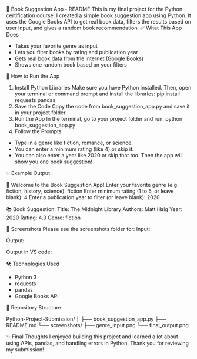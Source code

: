 📘 Book Suggestion App - README
This is my final project for the Python certification course. I created a simple book suggestion app using Python. It uses the Google Books API to get real book data, filters the results based on user input, and gives a random book recommendation.
✅ What This App Does

- Takes your favorite genre as input
- Lets you filter books by rating and publication year
- Gets real book data from the internet (Google Books)
- Shows one random book based on your filters

🧪 How to Run the App
1. Install Python Libraries
Make sure you have Python installed. Then, open your terminal or command prompt and install the libraries:
pip install requests pandas
2. Save the Code
Copy the code from book_suggestion_app.py and save it in your project folder.
3. Run the App
In the terminal, go to your project folder and run:
python book_suggestion_app.py
4. Follow the Prompts

- Type in a genre like fiction, romance, or science.
- You can enter a minimum rating (like 4) or skip it.
- You can also enter a year like 2020 or skip that too.
Then the app will show you one book suggestion!

💡 Example Output

📖 Welcome to the Book Suggestion App!
Enter your favorite genre (e.g. fiction, history, science): fiction
Enter minimum rating (1 to 5, or leave blank): 4
Enter a publication year to filter (or leave blank): 2020

📚 Book Suggestion:
Title: The Midnight Library
Authors: Matt Haig
Year: 2020
Rating: 4.3
Genre: fiction

📸 Screenshots
Please see the screenshots folder for:
Input: 
  
 



Output:
 

Output in VS code:
 


🛠 Technologies Used

- Python 3
- requests
- pandas
- Google Books API

🔗 Repository Structure

Python-Project-Submission/
│
├── book_suggestion_app.py
├── README.md
└── screenshots/
    ├── genre_input.png
    └── final_output.png

✨ Final Thoughts
I enjoyed building this project and learned a lot about using APIs, pandas, and handling errors in Python. Thank you for reviewing my submission!
